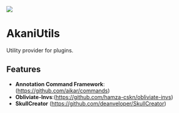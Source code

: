 [![](https://jitpack.io/v/KalypzoSolutions/AkaniUtils.svg)](https://jitpack.io/#KalypzoSolutions/AkaniUtils)
# AkaniUtils
Utility provider for plugins.


## Features
- **Annotation Command Framework**:(https://github.com/aikar/commands)
- **Obliviate-Invs**:(https://github.com/hamza-cskn/obliviate-invs)
- **SkullCreator** (https://github.com/deanveloper/SkullCreator)
